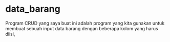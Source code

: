 # data_barang
Program CRUD yang saya buat ini adalah program yang kita gunakan untuk membuat sebuah input data barang dengan beberapa kolom yang harus diisi,
